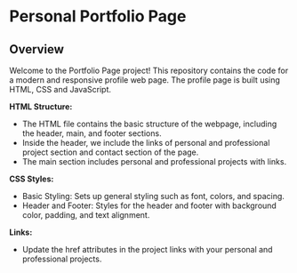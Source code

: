 # Personal Portfolio Page

## Overview

Welcome to the Portfolio Page project! This repository contains the code for a modern and responsive profile web page. The profile page is built using HTML, CSS and JavaScript.

**HTML Structure:**

- The HTML file contains the basic structure of the webpage, including the header, main, and footer sections.
- Inside the header, we include the links of personal and professional project section and contact section of the page.
- The main section includes personal and professional projects with links.

**CSS Styles:**

- Basic Styling: Sets up general styling such as font, colors, and spacing.
- Header and Footer: Styles for the header and footer with background color, padding, and text alignment.

**Links:**

- Update the href attributes in the project links with your personal and professional projects.

